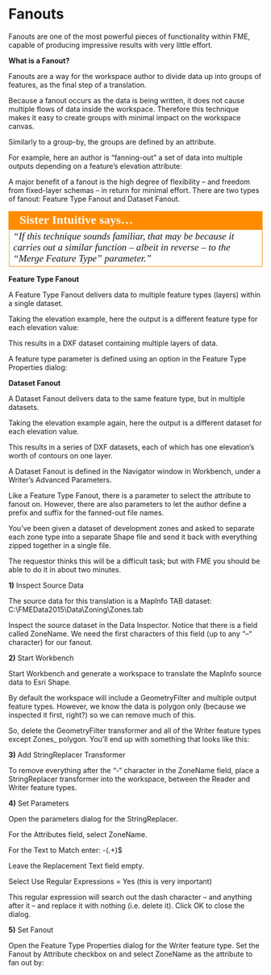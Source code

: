 # Fanouts

Fanouts are one of the most powerful pieces of functionality within FME, capable of producing impressive results with very little effort.

**What is a Fanout?**

Fanouts are a way for the workspace author to divide data up into groups of features, as the final step of a translation.

Because a fanout occurs as the data is being written, it does not cause multiple flows of data inside the workspace. Therefore this technique makes it easy to create groups with minimal impact on the workspace canvas.

Similarly to a group-by, the groups are defined by an attribute.

For example, here an author is “fanning-out” a set of data into multiple outputs depending on a feature’s elevation attribute:

A major benefit of a fanout is the high degree of flexibility – and freedom from fixed-layer schemas – in return for minimal effort.
There are two types of fanout: Feature Type Fanout and Dataset Fanout.

<table style="border-spacing: 0px">
<tr>
<td style="vertical-align:middle;background-color:darkorange;border: 2px solid darkorange">
<i class="fa fa-quote-left fa-lg fa-pull-left fa-fw" style="color:white;padding-right: 12px;vertical-align:text-top"></i>
<span style="color:white;font-size:x-large;font-weight: bold;font-family:serif">Sister Intuitive says…</span>
</td>
</tr>

<tr>
<td style="border: 1px solid darkorange">
<span style="font-family:serif; font-style:italic; font-size:larger">
“If this technique sounds familiar, that may be because it carries out a
similar function – albeit in reverse – to the “Merge Feature Type”
parameter.”
</span>
</td>
</tr>
</table>

**Feature Type Fanout**

A Feature Type Fanout delivers data to multiple feature types (layers) within a single dataset.

Taking the elevation example, here the output is a different feature type for each elevation value:

This results in a DXF dataset containing multiple layers of data.

A feature type parameter is defined using an option in the Feature Type Properties dialog:

**Dataset Fanout**

A Dataset Fanout delivers data to the same feature type, but in multiple datasets.

Taking the elevation example again, here the output is a different dataset for each elevation value.

This results in a series of DXF datasets, each of which has one elevation’s worth of contours on one layer.

A Dataset Fanout is defined in the Navigator window in Workbench, under a Writer’s Advanced Parameters.

Like a Feature Type Fanout, there is a parameter to select the attribute to fanout on. However, there are also parameters to let the author define a prefix and suffix for the fanned-out file names.

You’ve been given a dataset of development zones and asked to separate each zone type into a separate Shape file and send it back with everything zipped together in a single file.

The requestor thinks this will be a difficult task; but with FME you should be able to do it in about two minutes.

**1)** Inspect Source Data

The source data for this translation is a MapInfo TAB dataset:
C:\FMEData2015\Data\Zoning\Zones.tab

Inspect the source dataset in the Data Inspector. Notice that there is a field called ZoneName.
We need the first characters of this field (up to any “–“ character) for our fanout.

**2)** Start Workbench

Start Workbench and generate a workspace to translate the MapInfo source data to Esri Shape.

By default the workspace will include a GeometryFilter and multiple output feature types.
However, we know the data is polygon only (because we inspected it first, right?) so we can remove much of this.

So, delete the GeometryFilter transformer and all of the Writer feature types except Zones_ polygon. You’ll end up with something that looks like this:

**3)** Add StringReplacer Transformer

To remove everything after the “-“ character in the ZoneName field, place a StringReplacer transformer into the workspace, between the Reader and Writer feature types.

**4)** Set Parameters

Open the parameters dialog for the StringReplacer.

For the Attributes field, select ZoneName.

For the Text to Match enter: -(.+)$

Leave the Replacement Text field empty.

Select Use Regular Expressions = Yes (this is very important)

This regular expression will search out the dash character – and anything after it – and replace it with nothing (i.e. delete it). Click OK to close the dialog.

**5)** Set Fanout

Open the Feature Type Properties dialog for the Writer feature type. Set the Fanout by Attribute checkbox on and select ZoneName as the attribute to fan out by:
